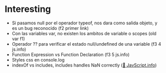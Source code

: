 # Interesting

* Si pasamos null por el operador typeof, nos dara como salida objeto, y es un bug reconocido (f2 primer link)
* Con las variables var, no existen los ambitos de variable o scopes (old var f1)
* Operador ?? para verificar el estado null/undefined de una variable (f3 4 js.info)
* Function Expression vs Function Declaration (f3 5 js.info)
* Styles css en console.log
* indexOf vs includes, includes handles NaN correctly ([🔗 JavScript.info](https://javascript.info/array-methods#indexof-lastindexof-and-includes))
